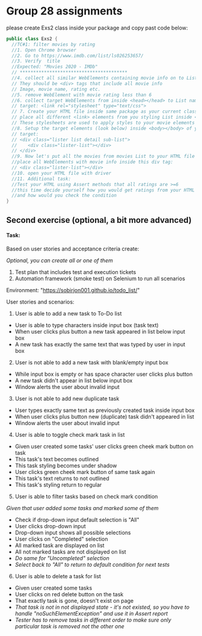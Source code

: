 # Group 28 assignments

please create Exs2 class inside your package and copy past code below:

```java
public class Exs2 {
  //TC#1: filter movies by rating
  //1. Open Chrome browser
  //2. Go to https://www.imdb.com/list/ls026253657/
  //3. Verify  title
  //Expected: "Movies 2020 - IMDb"
  // ****************************************
  //4. collect all similar WebElements containing movie info on to List named movies
  // They should be <div> tags that include all movie info
  // Image, movie name, rating etc.
  //5. remove WebElement with movie rating less than 6
  //6. collect target WebElements from inside <head></head> to List named styling:
  // target: <link rel="stylesheet" type="text/css">
  // 7. Create your HTML file inside same package as your current class
  // place all different <link> elements from you styling List inside <head></head> of your HTML file
  // These stylesheets are used to apply styles to your movie elements that found inside <body></body>
  //8. Setup the target elements (look below) inside <body></body> of your HTML file
  // target: 
  // <div class="lister list detail sub-list">
  //    <div class="lister-list"></div>
  // </div>
  //9. Now let's put all the movies from movies List to your HTML file
  //place all WebElements with movie info inside this div tag:
  // <div class="lister-list"></div>
  //10. open your HTML file with driver
  //11. Additional task:
  //Test your HTML using Assert methods that all ratings are >=6
  //this time decide yourself how you would get ratings from your HTML file
  //and how would you check the condition
}
```

## Second exercise (optional, a bit more advanced)

#### Task:

Based on user stories and acceptance criteria create:

*Optional, you can create all or one of them* 

1. Test plan that includes test and execution tickets
2. Automation framework (smoke test) on Selenium to run all scenarios

Environment: "https://sobirjon001.github.io/todo_list/"

User stories and scenarios:

1. User is able to add a new task to To-Do list
* User is able to type characters inside input box (task text) 
* When user clicks plus button a new task appeared in list below input box
* A new task has exactly the same text that was typed by user in input box
2. User is not able to add a new task with blank/empty input box
* While input box is empty or has space character user clicks plus button
* A new task didn't appear in list below input box
* Window alerts the user about invalid input
3. User is not able to add new duplicate task
* User types exactly same text as previously created task inside input box
* When user clicks plus button new (duplicate) task didn't appeared in list
* Window alerts the user about invalid input
4. User is able to toggle check mark task in list
* Given user created some tasks' user clicks green cheek mark button on task
* This task's text becomes outlined
* This task styling becomes under shadow
* User clicks green cheek mark button of same task again
* This task's text returns to not outlined
* This task's styling return to regular
5. User is able to filter tasks based on check mark condition
   
  *Given that user added some tasks and marked some of them*
* Check if drop-down input default selection is "All"
* User clicks drop-down input
* Drop-down input shows all possible selections
* User clicks on "Completed" selection
* All marked task are displayed on list
* All not marked tasks are not displayed on list
* *Do same for "Uncompleted" selection*
* *Select back to "All" to return to default condition for next tests*
6. User is able to delete a task for list 
* Given user created some tasks
* User clicks on red delete button on the task
* That exactly task is gone, doesn't exist on page
* *That task is not in not displayed state - it's not existed, so you have to handle "noSuchElementException" and use it in Assert report*
* *Tester has to remove tasks in different order to make sure only particular task is removed not the other one*
